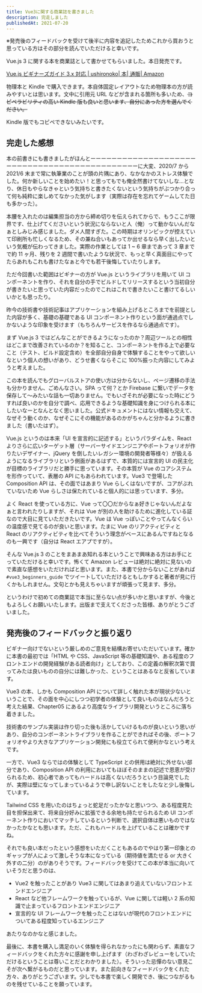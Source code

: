 ```yaml
---
title: Vue3に関する商業誌を書きました
description: 完走しました
publishedAt: 2021-07-20
---
```


※発売後のフィードバックを受けて後半に内容を追記したためこれから買おうと思っている方はその部分を読んでいただけると幸いです。

Vue.js 3 に関する本を商業誌として書かせてもらいました。本日発売です。

[Vue.js ビギナーズガイド 3.x 対応 | ushironoko| 本| 通販| Amazon](https://www.amazon.co.jp/Vue-js%E3%83%93%E3%82%AE%E3%83%8A%E3%83%BC%E3%82%BA%E3%82%AC%E3%82%A4%E3%83%89-3-0-%E5%AF%BE%E5%BF%9C-ushironoko/dp/4863543328)

物理本と Kindle で購入できます。本自体固定レイアウトなため物理本の方が読みやすいとは思います。文中に引用元 URL などが含まれる箇所も多いため、~~コピペラビリティの高い Kindle 版も良いと思います、自分にあった方を選んでください。~~

Kindle 版でもコピペできないみたいです。

## 完走した感想

本の前書きにも書きましたがほんとーーーーーーーーーーーーーーーーーーーーーーーーーーーーーーーーーーーーーーーーーーーーーに大変、2020/7 から 2021/6 末まで常に執筆業のことが頭の片隅にあり、なかなかのストレス体験でした。何か新しいことを始めたい！と思ってもでも俺全然書けてないしな…となり、休日もやらなきゃという気持ちと書きたくないという気持ちがぶつかり合って何も純粋に楽しめてなかった気がします（実際は存在を忘れてゲームしてた日も多かった）。

本腰を入れたのは編集担当の方から締め切りを伝えられてからで、もうここが限界です、仕上げてくださいという状況にならないと人（俺）って動かないんだなぁとしみじみ感じました。ダメ人間すぎた。この時期はオリンピックが控えていて印刷所も忙しくなるため、その兼ね合いもあってか出せるなら早く出したいという気概が伝わってきました。実際の作業としては 1 ~ 6 章まであって 3 章までで約 11 ヶ月、残りを 2 週間で書いたような状況で、もっと早く真面目にやってたらあれもこれも書けたなぁと今でも若干後悔していたりします。

ただ今回書いた範囲はビギナーの方が Vue.js というライブラリを用いて UI コンポーネントを作り、それを自分の手でビルドしてリリースするという当初自分が書きたいと思っていた内容だったのでこれはこれで書きたいこと書けてるしいいかとも思ったり。

昨今の技術書や技術記事はアプリケーションを組み上げるところまでを前提とした内容が多く、基礎の基礎である UI コンポーネント作りという面が通過点でしかないような印象を受けます（もちろんサービスを作るなら通過点です）。

まず Vue.js 3 ではどんなことができるようになったのか？周辺ツールとの相性はどこまで改善されているのか？を知ること、コンポーネントを作る上で必要なこと（テスト、ビルド設定含め）を全部自分自身で体験することをやって欲しいなという個人の想いがあり、どうせ書くならそこに 100%振った内容にしてみようと考えました。

この本を読んでもグローバルストアの使い方は分からないし、ページ遷移の手法も分かりません、ごめんなさい。SPA って何？とか Firebase に繋いでデータを保存して〜みたいな話も一切ありません。でもいざそれが必要になった時にどうすれば良いのかを自分で調べ、応用できるような基礎知識を身につけられる本にしたいなーとなんとなく思いました。公式ドキュメントにはない情報も交えて、なぜそう動くのか、なぜそこにその機能があるのかがちゃんと分かるように書きました（書いたはず）。

Vue.js というのは本来「UI を宣言的に記述する」というパラダイムを、React よりさらに広いターゲット層（サーバーサイドエンジニアやポートフォリオが作りたいデザイナー、jQuery を倒したいレガシー環境の開発者等様々）が扱えるようになるライブラリという側面があるはずで、本質的には宣言的 UI の民主化が目標のライブラリだと勝手に思っています。その本質が Vue のコアシステムを形作っていて、表層の API にもあらわれています。Vue3 で登場した Composition API は、その面ではあまり Vue らしくはないですが、コアがぶれていないため Vue らしさは保たれていると個人的には思っています、多分。

よく React を使っている方に、Vue って〇〇だからなぁ好きじゃないんだよなぁと言われたりしますが、それは Vue が別の人を助けるために進化している証なので大目に見ていただきたいです。Vue は Vue っぽいことやってんなくらいの温度感で見てるのが良いと思います。たまに Vue のリアクティビティと React のリアクティビティを比べてそういう理念がベースにあるんですねとなるのも一興です（自分は React エアプですが）。

そんな Vue.js 3 のことをまあまあ知れる本ということで興味ある方はお手にとっていただけると幸いです。怖くて Amazon レビューは絶対に絶対に見ないので素直な感想をいただければと思います。また、本書で分からないことがあれば `#vue3_beginners_guide` でツイートしていただけるともしかすると著者が見に行くかもしれません。文句とかも見えちゃいますが頑張って見ます、多分。

というわけで初めての商業誌で本当に至らない点が多いかと思いますが、今後ともよろしくお願いいたします。出版まで支えてくださった皆様、ありがとうございました。

## 発売後のフィードバックと振り返り

ビギナー向けでないという厳しめのご意見を結構お寄せいただいています。確かに本書の最初では「HTML や CSS、JavaScript 等の基礎知識や、ある程度のフロントエンドの開発経験がある読者向け」としており、この定義の解釈次第で買ってみたは良いものの自分には難しかった、ということはあるなと反省しています。

Vue3 の本、しかも Composition API について詳しく触れた本が現状少ないということで、その面を中心にしつつ初学者の体験として良いものはなんだろうと考えた結果、Chapter05 にあるより高度なライブラリ開発というところに落ち着きました。

技術書のサンプル実装は作り切った後も活かしていけるものが良いという思いがあり、自分のコンポーネントライブラリを作ることができればその後、ポートフォリオやより大きなアプリケーション開発にも役立てられて便利かなという考えです。

一方で、Vue3 ならではの体験として TypeScript との併用は絶対に外せない部分であり、Composition API の利用においてもほぼそのままの記述で恩恵が受けられるため、初心者であってもハードルは高くないだろうという目論見でしたが、実際は壁になってしまっているようで申し訳ないことをしたなと少し後悔しています。

Tailwind CSS を用いたのはちょっと蛇足だったかなと思いつつ、ある程度見た目を担保出来て、将来自分好みに拡張できる余地も持たせられるため UI コンポーネント作りにおいてマッチしているという判断で、選択自体は悪いものではなかったかなとも思います。ただ、これもハードルを上げていることは確かですね。

それでも良い本だったという感想をいただくこともあるのでやはり第一印象とのギャップが人によって激しそうな本になっている（期待値を満たせる or 大きく外すの二分）のがありそうです。フィードバックを受けてこの本が本当に向いていそうだと思うのは、

- Vue2 を触ったことがあり Vue3 に関してはあまり追えていないフロントエンドエンジニア
- React など他フレームワークを触っているが、Vue に関しては軽い 2 系の知識で止まっているフロントエンドエンジニア
- 宣言的な UI フレームワークを触ったことはないが現代のフロントエンドについてある程度知っているエンジニア

あたりなのかなと感じました。

最後に、本書を購入し満足のいく体験を得られなかったにも関わらず、素直なフィードバックをくれた方々に感謝を申し上げます（わざわざレビューをしていただけるということは尊いことだとわかりました）。そういった忌憚のない意見こそが次へ繋がるものだと思っています。また前向きなフィードバックをくれた方々、ありがとうございます。少しでも本書で楽しく開発でき、後につながるものを残せていることを願っています。
